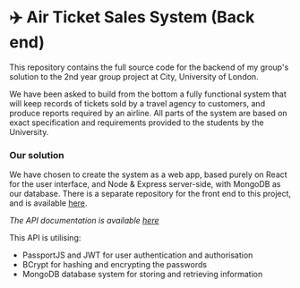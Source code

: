 # :airplane: Air Ticket Sales System (Back end)

This repository contains the full source code for the backend of my group's solution to the 2nd year group project at City, University of London.

We have been asked to build from the bottom a fully functional system that will keep records of tickets sold by a travel agency to customers, and produce reports required by an airline. All parts of the system are based on exact specification and requirements provided to the students by the University.

### Our solution

We have chosen to create the system as a web app, based purely on React for the user interface, and Node & Express server-side, with MongoDB as our database. There is a separate repository for the front end to this project, and is available [here](https://github.com/PiotrRut/ATSFrontend).

_The API documentation is available [here](https://group6api.netlify.com)_

This API is utilising:
* PassportJS and JWT for user authentication and authorisation
* BCrypt for hashing and encrypting the passwords
* MongoDB database system for storing and retrieving information
